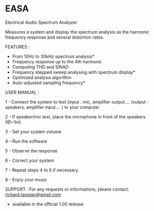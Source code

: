 # EASA
Electrical Audio Spectrum Analyzer

Measures a system and display the spectrum analysis as the harmonic frequency response and several distortion rates.

FEATURES :
- From 10Hz to 30kHz spectrum analysis*
- Frequency response up to the 4th harmonic
- Computing THD and SINAD
- Frequency stepped sweep analysing with spectrum display*
- Optimized analysis algorithm
- Auto-adjusted sampling frequency*

USER MANUAL :

1 - Connect the system to test (input : mic, amplifier output.... /output : speakers, amplifier input.... ) to your computer

2 - If speaker/mic test, place the microphone in front of the speakers (@~1m)

3 - Set your system volume

4 - Run the software

5 - Observe the response

6 - Correct your system

7 - Repeat steps 4 to 6 if necessary.

8 - Enjoy your music

SUPPORT :
For any requests or informations, please contact: richard.taupiac@gmail.com

* available in the official 1.00 release
